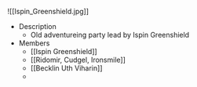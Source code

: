 ![[Ispin_Greenshield.jpg]]
- Description
	- Old adventureing party lead by Ispin Greenshield
- Members
	- [[Ispin Greenshield]]
	- [[Ridomir, Cudgel, Ironsmile]]
	- [[Becklin Uth Viharin]]
	- 